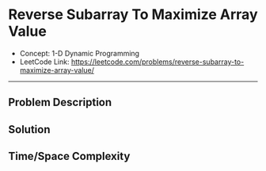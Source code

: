 # Reverse Subarray To Maximize Array Value

- Concept: 1-D Dynamic Programming
- LeetCode Link: https://leetcode.com/problems/reverse-subarray-to-maximize-array-value/

---

## Problem Description

## Solution

## Time/Space Complexity

